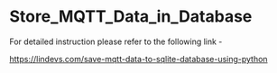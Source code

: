 # Store_MQTT_Data_in_Database

For detailed instruction please refer to the following link  - 

https://lindevs.com/save-mqtt-data-to-sqlite-database-using-python
